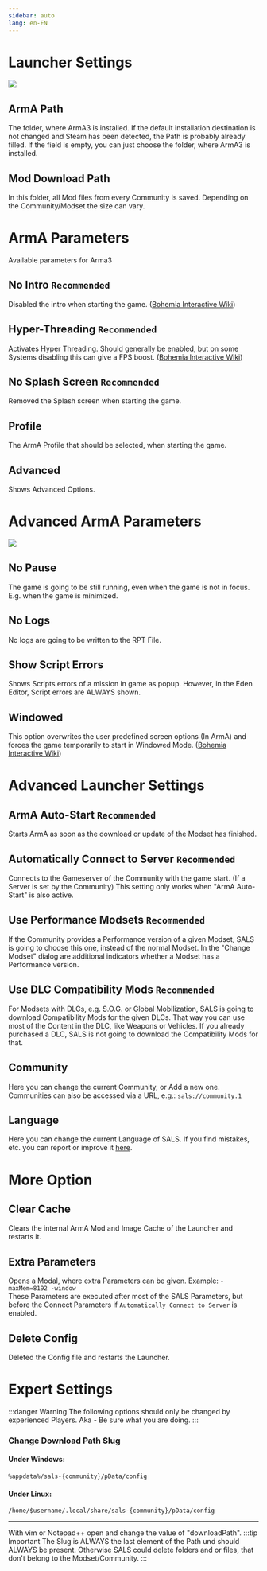```yaml
---
sidebar: auto
lang: en-EN
---
```



# Launcher Settings

![](/images/en/launcher/settings_1_1_1.png)

## ArmA Path
The folder, where ArmA3 is installed. If the default installation destination is not changed and Steam has been detected, the Path is probably already filled. If the field is empty, you can just choose the folder, where ArmA3 is installed.

## Mod Download Path
In this folder, all Mod files from every Community is saved. Depending on the Community/Modset the size can vary.


# ArmA Parameters
Available parameters for Arma3

## No Intro `Recommended`
Disabled the intro when starting the game. ([Bohemia Interactive Wiki](https://community.bistudio.com/wiki/Arma_3_Startup_Parameters#Game_Loading_Speedup))

## Hyper-Threading `Recommended`
Activates Hyper Threading. Should generally be enabled, but on some Systems disabling this can give a FPS boost. ([Bohemia Interactive Wiki](https://community.bistudio.com/wiki/Arma_3_Startup_Parameters#Performance))

## No Splash Screen `Recommended`
Removed the Splash screen when starting the game.

## Profile
The ArmA Profile that should be selected, when starting the game.

## Advanced
Shows Advanced Options.


# Advanced ArmA Parameters

![](/images/en/launcher/settings_advanced_1_1_1.png)

## No Pause
The game is going to be still running, even when the game is not in focus. E.g. when the game is minimized. 

## No Logs
No logs are going to be written to the RPT File.

## Show Script Errors
Shows Scripts errors of a mission in game as popup. However, in the Eden Editor, Script errors are ALWAYS shown.

## Windowed
This option overwrites the user predefined screen options (In ArmA) and forces the game temporarily to start in Windowed Mode. ([Bohemia Interactive Wiki](https://community.bistudio.com/wiki/Arma_3_Startup_Parameters#Display_Options))


# Advanced Launcher Settings

## ArmA Auto-Start `Recommended`
Starts ArmA as soon as the download or update of the Modset has finished.

## Automatically Connect to Server `Recommended`
Connects to the Gameserver of the Community with the game start. (If a Server is set by the Community) This setting only works when "ArmA Auto-Start" is also active.

## Use Performance Modsets `Recommended`
If the Community provides a Performance version of a given Modset, SALS is going to choose this one, instead of the normal Modset.
In the "Change Modset" dialog are additional indicators whether a Modset has a Performance version.

## Use DLC Compatibility Mods `Recommended`
For Modsets with DLCs, e.g. S.O.G. or Global Mobilization, SALS is going to download Compatibility Mods for the given DLCs. That way you can use most of the Content in the DLC, like Weapons or Vehicles. If you already purchased a DLC, SALS is not going to download the Compatibility Mods for that.

## Community
Here you can change the current Community, or Add a new one. Communities can also be accessed via a URL, e.g.: `sals://community.1`

## Language
Here you can change the current Language of SALS. If you find mistakes, etc. you can report or improve it [here](https://github.com/SALS-APP/Translations).


# More Option

## Clear Cache
Clears the internal ArmA Mod and Image Cache of the Launcher and restarts it.

## Extra Parameters
Opens a Modal, where extra Parameters can be given. Example: `-maxMem=8192 -window`
<br>
These Parameters are executed after most of the SALS Parameters, but before the Connect Parameters if `Automatically Connect to Server` is enabled.

## Delete Config
Deleted the Config file and restarts the Launcher.


# Expert Settings
:::danger Warning
The following options should only be changed by experienced Players. Aka - Be sure what you are doing.
:::

### Change Download Path Slug

#### Under Windows:
```%appdata%/sals-{community}/pData/config```
#### Under Linux:
```/home/$username/.local/share/sals-{community}/pData/config```

---

With vim or Notepad++ open and change the value of "downloadPath".
:::tip Important
The Slug is ALWAYS the last element of the Path und should ALWAYS be present. Otherwise SALS could delete folders and or files, that don't belong to the Modset/Community.
:::
